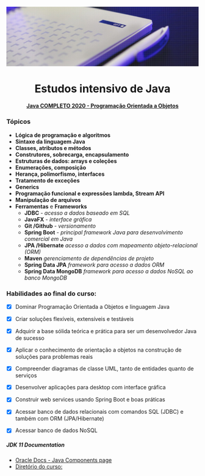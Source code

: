 <p align="center"><img src="gft-background.jpg"></p>
<h1 align="center">Estudos intensivo de Java</h1>
<h4 align="center"><a href="https://www.udemy.com/share/1013hwA0ITdFtbQHQ=/" target="_blank" title="Instrutor: Nelio Alves">Java COMPLETO 2020 - Programação Orientada a Objetos</a></h4> 

### Tópicos

- **Lógica de programação e algoritmos**
- **Sintaxe da linguagem Java**
- **Classes, atributos e métodos**
- **Construtores, sobrecarga, encapsulamento**
- **Estruturas de dados: arrays e coleções**
- **Enumerações, composição**
- **Herança, polimorfismo, interfaces**
- **Tratamento de exceções**
- **Generics**
- **Programação funcional e expressões lambda, Stream API**
- **Manipulação de arquivos**
- **Ferramentas** e **Frameworks**
   - **JDBC** - _acesso a dados baseado em SQL_
   - **JavaFX** - _interface gráfica_
   - **Git /Github** - _versionamento_
   - **Spring Boot** - _principal framework Java para desenvolvimento comercial em Java_
   - **JPA /Hibernate** _acesso a dados com mapeamento objeto-relacional (ORM)_
   - **Maven** _gerenciamento de dependências de projeto_
   - **Spring Data JPA** _framework para acesso a dados ORM_
   - **Spring Data MongoDB** _framework para acesso a dados NoSQL ao banco MongoDB_

### Habilidades ao final do curso:

- [x] Dominar Programação Orientada a Objetos e linguagem Java
- [x] Criar soluções flexíveis, extensíveis e testáveis
- [x] Adquirir a base sólida teórica e prática para ser um desenvolvedor Java de sucesso
- [x] Aplicar o conhecimento de orientação a objetos na construção de soluções para problemas reais
- [x] Compreender diagramas de classe UML, tanto de entidades quanto de serviços
- [x] Desenvolver aplicações para desktop com interface gráfica
- [x] Construir web services usando Spring Boot e boas práticas
- [x] Acessar banco de dados relacionais com comandos SQL (JDBC) e também com ORM (JPA/Hibernate)
- [x] Acessar banco de dados NoSQL


##### JDK 11 Documentation ##### 
- [Oracle Docs - Java Components page](https://docs.oracle.com/en/java/javase/11/ "Hel center ~ JDK 11 Documentation")
- [Diretório do curso:](https://github.com/IuryChagas/java/tree/master/Java-Intensive-hands-on "master/Java-Intensive-hands-on")
